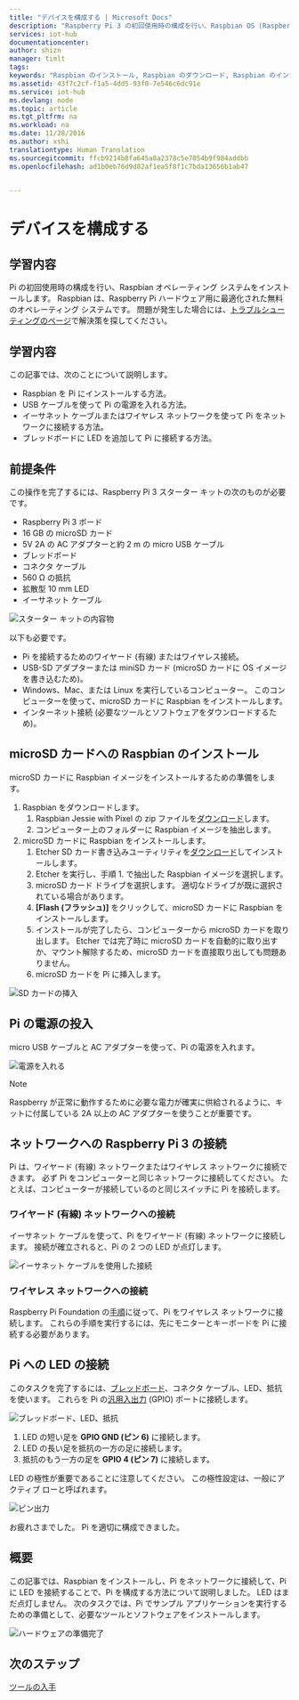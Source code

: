 ```yaml
---
title: "デバイスを構成する | Microsoft Docs"
description: "Raspberry Pi 3 の初回使用時の構成を行い、Raspbian OS (Raspberry Pi ハードウェア用に最適化されている無料のオペレーティング システム) をインストールします。"
services: iot-hub
documentationcenter: 
author: shizn
manager: timlt
tags: 
keywords: "Raspbian のインストール, Raspbian のダウンロード, Raspbian のインストール方法, Raspbian の設定, Raspberry Pi への Raspbian のインストール, Raspberry Pi への OS のインストール, Raspberry Pi への SD カードの取り付け, Raspberry Pi 接続, Raspberry Pi への接続, Raspberry Pi の接続"
ms.assetid: 43f7c2cf-f1a5-4dd5-93f0-7e546c6dc91e
ms.service: iot-hub
ms.devlang: node
ms.topic: article
ms.tgt_pltfrm: na
ms.workload: na
ms.date: 11/28/2016
ms.author: xshi
translationtype: Human Translation
ms.sourcegitcommit: ffcb9214b8fa645a8a2378c5e7054b9f984addbb
ms.openlocfilehash: ad1b0eb76d9d82af1ea5f8f1c7bda13656b1ab47


---
```

# <a name="configure-your-device"></a>デバイスを構成する
## <a name="what-you-will-do"></a>学習内容
Pi の初回使用時の構成を行い、Raspbian オペレーティング システムをインストールします。 Raspbian は、Raspberry Pi ハードウェア用に最適化された無料のオペレーティング システムです。 問題が発生した場合には、[トラブルシューティングのページ](iot-hub-raspberry-pi-kit-node-troubleshooting.md)で解決策を探してください。

## <a name="what-you-will-learn"></a>学習内容
この記事では、次のことについて説明します。

* Raspbian を Pi にインストールする方法。
* USB ケーブルを使って Pi の電源を入れる方法。
* イーサネット ケーブルまたはワイヤレス ネットワークを使って Pi をネットワークに接続する方法。
* ブレッドボードに LED を追加して Pi に接続する方法。

## <a name="what-you-will-need"></a>前提条件
この操作を完了するには、Raspberry Pi 3 スターター キットの次のものが必要です。

* Raspberry Pi 3 ボード
* 16 GB の microSD カード
* 5V 2A の AC アダプターと約 2 m の micro USB ケーブル
* ブレッドボード
* コネクタ ケーブル
* 560 Ω の抵抗
* 拡散型 10 mm LED
* イーサネット ケーブル

![スターター キットの内容物](media/iot-hub-raspberry-pi-lessons/lesson1/starter_kit.jpg)

以下も必要です。

* Pi を接続するためのワイヤード (有線) またはワイヤレス接続。
* USB-SD アダプターまたは miniSD カード (microSD カードに OS イメージを書き込むため)。
* Windows、Mac、または Linux を実行しているコンピューター。 このコンピューターを使って、microSD カードに Raspbian をインストールします。
* インターネット接続 (必要なツールとソフトウェアをダウンロードするため)。

## <a name="install-raspbian-on-the-microsd-card"></a>microSD カードへの Raspbian のインストール
microSD カードに Raspbian イメージをインストールするための準備をします。

1. Raspbian をダウンロードします。
   1. Raspbian Jessie with Pixel の zip ファイルを[ダウンロード](https://www.raspberrypi.org/downloads/raspbian/)します。
   2. コンピューター上のフォルダーに Raspbian イメージを抽出します。
2. microSD カードに Raspbian をインストールします。
   1. Etcher SD カード書き込みユーティリティを[ダウンロード](https://www.etcher.io)してインストールします。
   2. Etcher を実行し、手順 1. で抽出した Raspbian イメージを選択します。
   3. microSD カード ドライブを選択します。
      適切なドライブが既に選択されている場合があります。
   4. **[Flash (フラッシュ)]** をクリックして、microSD カードに Raspbian をインストールします。
   5. インストールが完了したら、コンピューターから microSD カードを取り出します。
      Etcher では完了時に microSD カードを自動的に取り出すか、マウント解除するため、microSD カードを直接取り出しても問題ありません。
   6. microSD カードを Pi に挿入します。

![SD カードの挿入](media/iot-hub-raspberry-pi-lessons/lesson1/insert_sdcard.jpg)

## <a name="turn-on-pi"></a>Pi の電源の投入
micro USB ケーブルと AC アダプターを使って、Pi の電源を入れます。

![電源を入れる](media/iot-hub-raspberry-pi-lessons/lesson1/micro_usb_power_on.jpg)

> [!NOTE]
> Raspberry が正常に動作するために必要な電力が確実に供給されるように、キットに付属している 2A 以上の AC アダプターを使うことが重要です。

## <a name="connect-raspberry-pi-3-to-the-network"></a>ネットワークへの Raspberry Pi 3 の接続
Pi は、ワイヤード (有線) ネットワークまたはワイヤレス ネットワークに接続できます。 必ず Pi をコンピューターと同じネットワークに接続してください。 たとえば、コンピューターが接続しているのと同じスイッチに Pi を接続します。

### <a name="connect-to-a-wired-network"></a>ワイヤード (有線) ネットワークへの接続
イーサネット ケーブルを使って、Pi をワイヤード (有線) ネットワークに接続します。 接続が確立されると、Pi の 2 つの LED が点灯します。

![イーサネット ケーブルを使用した接続](media/iot-hub-raspberry-pi-lessons/lesson1/connect_ethernet.jpg)

### <a name="connect-to-a-wireless-network"></a>ワイヤレス ネットワークへの接続
Raspberry Pi Foundation の[手順](https://www.raspberrypi.org/learning/software-guide/wifi/)に従って、Pi をワイヤレス ネットワークに接続します。 これらの手順を実行するには、先にモニターとキーボードを Pi に接続する必要があります。

## <a name="connect-the-led-to-pi"></a>Pi への LED の接続
このタスクを完了するには、[ブレッドボード](https://learn.sparkfun.com/tutorials/how-to-use-a-breadboard)、コネクタ ケーブル、LED、抵抗を使います。 これらを Pi の[汎用入出力](https://www.raspberrypi.org/documentation/usage/gpio/) (GPIO) ポートに接続します。

![ブレッドボード、LED、抵抗](media/iot-hub-raspberry-pi-lessons/lesson1/breadboard_led_resistor.jpg)

1. LED の短い足を **GPIO GND (ピン 6)** に接続します。
2. LED の長い足を抵抗の一方の足に接続します。
3. 抵抗のもう一方の足を **GPIO 4 (ピン 7)** に接続します。

LED の極性が重要であることに注意してください。 この極性設定は、一般にアクティブ ローと呼ばれます。

![ピン出力](media/iot-hub-raspberry-pi-lessons/lesson1/pinout_breadboard.png)

お疲れさまでした。 Pi を適切に構成できました。

## <a name="summary"></a>概要
この記事では、Raspbian をインストールし、Pi をネットワークに接続して、Pi に LED を接続することで、Pi を構成する方法について説明しました。 LED はまだ点灯しません。 次のタスクでは、Pi でサンプル アプリケーションを実行するための準備として、必要なツールとソフトウェアをインストールします。

![ハードウェアの準備完了](media/iot-hub-raspberry-pi-lessons/lesson1/hardware_ready.jpg)

## <a name="next-steps"></a>次のステップ
[ツールの入手](iot-hub-raspberry-pi-kit-node-lesson1-get-the-tools-win32.md)




<!--HONumber=Nov16_HO5-->


